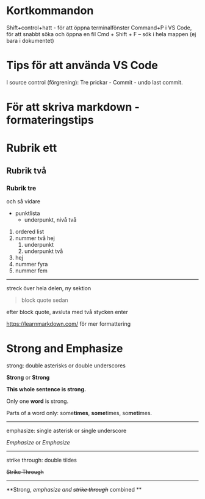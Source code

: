 # Kortkommandon

Shift+control+hatt - för att öppna terminalfönster
Command+P i VS Code, för att snabbt söka och öppna en fil
Cmd + Shift + F – sök i hela mappen (ej bara i dokumentet)

# Tips för att använda VS Code

I source control (förgrening): Tre prickar - Commit - undo last commit.

# För att skriva markdown - formateringstips

# Rubrik ett

## Rubrik två

### Rubrik tre

och så vidare

-   punktlista
    -   underpunkt, nivå två

1. ordered list
2. nummer två hej
    1. underpunkt
    2. underpunkt två
3. hej
4. nummer fyra
5. nummer fem

---

streck över hela delen, ny sektion

> block quote
> sedan

efter block quote, avsluta med två stycken enter

https://learnmarkdown.com/ för mer formattering

# Strong and Emphasize

strong: double asterisks or double underscores

**Strong** or **Strong**

**This whole sentence is strong.**

Only one **word** is strong.

Parts of a word only:
some**times**, **some**times, so**meti**mes.

---

emphasize: single asterisk or single underscore

_Emphasize_ or _Emphasize_

---

strike through: double tildes

~~Strike Through~~

---

**Strong, _emphasize and ~~strike through~~_ combined **
